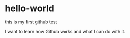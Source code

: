 # hello-world
this is my first github test

I want to learn how Github works and what I can do with it.
